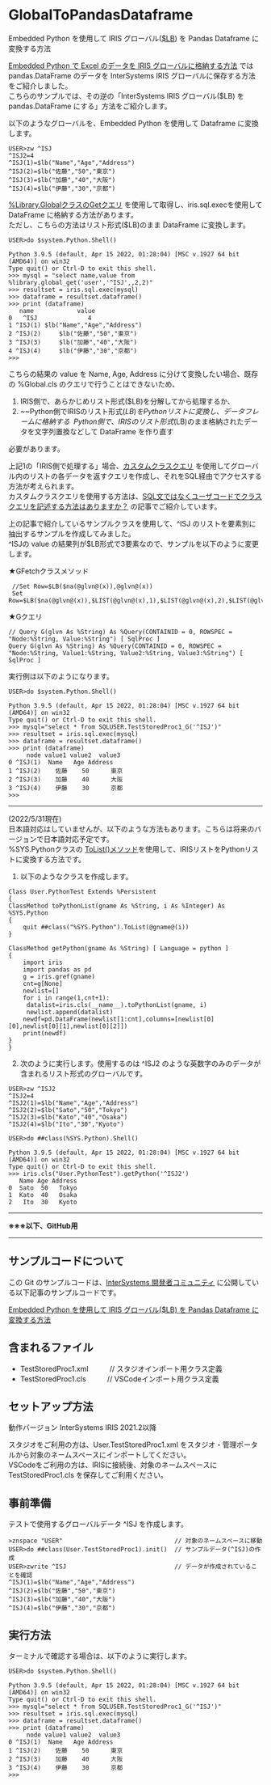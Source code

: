 # GlobalToPandasDataframe
Embedded Python を使用して IRIS グローバル([$LB](https://docs.intersystems.com/irislatest/csp/docbookj/DocBook.UI.Page.cls?KEY=RCOS_flistbuild)) を Pandas Dataframe に変換する方法

[Embedded Python で Excel のデータを IRIS グローバルに格納する方法](https://jp.community.intersystems.com/node/516426) では pandas.DataFrame のデータを InterSystems IRIS グローバルに保存する方法をご紹介しました。  
こちらのサンプルでは、その逆の「InterSystems IRIS グローバル($LB) を pandas.DataFrame にする」方法をご紹介します。 
  
以下のようなグローバルを、Embedded Python を使用して Dataframe に変換します。
~~~
USER>zw ^ISJ
^ISJ2=4
^ISJ(1)=$lb("Name","Age","Address")
^ISJ(2)=$lb("佐藤","50","東京")
^ISJ(3)=$lb("加藤","40","大阪")
^ISJ(4)=$lb("伊藤","30","京都")
~~~
  
[%Library.GlobalクラスのGetクエリ](https://docs.intersystems.com/irislatest/csp/documatic/%25CSP.Documatic.cls?&LIBRARY=%25SYS&CLASSNAME=%25Library.Global#Get) を使用して取得し、iris.sql.execを使用して DataFrame に格納する方法があります。  
ただし、こちらの方法はリスト形式($LB)のまま DataFrame に変換します。

~~~
USER>do $system.Python.Shell()

Python 3.9.5 (default, Apr 15 2022, 01:28:04) [MSC v.1927 64 bit (AMD64)] on win32
Type quit() or Ctrl-D to exit this shell.
>>> mysql = "select name,value from %library.global_get('user','^ISJ',,2,2)"
>>> resultset = iris.sql.exec(mysql)
>>> dataframe = resultset.dataframe()
>>> print (dataframe)
   name            value
0   ^ISJ              4
1 ^ISJ(1) $lb("Name","Age","Address")
2 ^ISJ(2)     $lb("佐藤","50","東京")
3 ^ISJ(3)     $lb("加藤","40","大阪")
4 ^ISJ(4)     $lb("伊藤","30","京都")
>>>
~~~

こちらの結果の value を Name, Age, Address に分けて変換したい場合、既存の %Global.cls のクエリで行うことはできないため、
1. IRIS側で、あらかじめリスト形式($LB)を分解してから処理するか、
3. ~~Python側でIRISのリスト形式($LB)をPythonリストに変換し、データフレームに格納する~~  
   Python側で、IRISのリスト形式($LB)のまま格納されたデータを文字列置換などして DataFrame を作り直す
  
必要があります。  

上記1の「IRIS側で処理する」場合、[カスタムクラスクエリ](https://jp.community.intersystems.com/node/481186) を使用してグローバル内のリストの各データを返すクエリを作成し、それをSQL経由でアクセスする方法が考えられます。  
カスタムクラスクエリを使用する方法は、[SQL文ではなくユーザコードでクラスクエリを記述する方法はありますか？](https://jp.community.intersystems.com/node/502451) の記事でご紹介しています。
  
上の記事で紹介しているサンプルクラスを使用して、^ISJ のリストを要素別に抽出するサンプルを作成してみました。  
^ISJの value の結果列が$LB形式で3要素なので、サンプルを以下のように変更します。
  
★GFetchクラスメソッド
~~~
 //Set Row=$LB($na(@glvn@(x)),@glvn@(x))
 Set Row=$LB($na(@glvn@(x)),$LIST(@glvn@(x),1),$LIST(@glvn@(x),2),$LIST(@glvn@(x),3))
~~~
★Gクエリ
~~~
// Query G(glvn As %String) As %Query(CONTAINID = 0, ROWSPEC = "Node:%String, Value:%String") [ SqlProc ]
Query G(glvn As %String) As %Query(CONTAINID = 0, ROWSPEC = "Node:%String, Value1:%String, Value2:%String, Value3:%String") [ SqlProc ]
~~~
  
実行例は以下のようになります。
~~~
USER>do $system.Python.Shell()

Python 3.9.5 (default, Apr 15 2022, 01:28:04) [MSC v.1927 64 bit (AMD64)] on win32
Type quit() or Ctrl-D to exit this shell.
>>> mysql="select * from SQLUSER.TestStoredProc1_G('^ISJ')"
>>> resultset = iris.sql.exec(mysql)
>>> dataframe = resultset.dataframe()
>>> print (dataframe)
     node value1 value2  value3
0 ^ISJ(1)  Name   Age Address
1 ^ISJ(2)    佐藤    50      東京
2 ^ISJ(3)    加藤    40      大阪
3 ^ISJ(4)    伊藤    30      京都
>>>
~~~

***
(2022/5/31現在)  
日本語対応はしていませんが、以下のような方法もあります。こちらは将来のバージョンで日本語対応予定です。  
%SYS.Pythonクラスの [ToList()メソッド](https://docs.intersystems.com/iris20221/csp/documatic/%25CSP.Documatic.cls?&LIBRARY=%25SYS&CLASSNAME=%25SYS.Python#ToList)を使用して、IRISリストをPythonリストに変換する方法です。  
  
1. 以下のようなクラスを作成します。
~~~
Class User.PythonTest Extends %Persistent
{
ClassMethod toPythonList(gname As %String, i As %Integer) As %SYS.Python
{
	quit ##class("%SYS.Python").ToList(@gname@(i))
}

ClassMethod getPython(gname As %String) [ Language = python ]
{
    import iris
    import pandas as pd
    g = iris.gref(gname)
    cnt=g[None]
    newlist=[]
    for i in range(1,cnt+1):
     datalist=iris.cls(__name__).toPythonList(gname, i)
     newlist.append(datalist)
    newdf=pd.DataFrame(newlist[1:cnt],columns=[newlist[0][0],newlist[0][1],newlist[0][2]])
    print(newdf)
}
}
~~~

2. 次のように実行します。使用するのは ^ISJ2 のような英数字のみのデータが含まれるリスト形式のグローバルです。
~~~
USER>zw ^ISJ2
^ISJ2=4
^ISJ2(1)=$lb("Name","Age","Address")
^ISJ2(2)=$lb("Sato","50","Tokyo")
^ISJ2(3)=$lb("Kato","40","Osaka")
^ISJ2(4)=$lb("Ito","30","Kyoto")
~~~

~~~
USER>do ##class(%SYS.Python).Shell()
 
Python 3.9.5 (default, Apr 15 2022, 01:28:04) [MSC v.1927 64 bit (AMD64)] on win32
Type quit() or Ctrl-D to exit this shell.
>>> iris.cls("User.PythonTest").getPython('^ISJ2')
   Name Age Address
0  Sato  50   Tokyo
1  Kato  40   Osaka
2   Ito  30   Kyoto
~~~


  
  
***
**※※※以下、GitHub用**
***

## サンプルコードについて
この Git のサンプルコードは、[InterSystems 開発者コミュニティ](https://jp.community.intersystems.com/) に公開している以下記事のサンプルコードです。  
  
[Embedded Python を使用して IRIS グローバル($LB) を Pandas Dataframe に変換する方法](https://jp.community.intersystems.com/node/518626)
  
## 含まれるファイル
* TestStoredProc1.xml　　　// スタジオインポート用クラス定義
* TestStoredProc1.cls　　　// VSCodeインポート用クラス定義
    
## セットアップ方法
動作バージョン InterSystems IRIS 2021.2以降
  
スタジオをご利用の方は、User.TestStoredProc1.xml をスタジオ・管理ポータルから対象のネームスペースにインポートしてください。  
VSCodeをご利用の方は、IRISに接続後、対象のネームスペースにTestStoredProc1.cls を保存してご利用ください。  
  
## 事前準備
テストで使用するグローバルデータ ^ISJ を作成します。
~~~
>znspace "USER"                               // 対象のネームスペースに移動
USER>do ##class(User.TestStoredProc1).init()  // サンプルデータ(^ISJ)の作成
USER>zwrite ^ISJ                              // データが作成されていることを確認
^ISJ(1)=$lb("Name","Age","Address")
^ISJ(2)=$lb("佐藤","50","東京")
^ISJ(3)=$lb("加藤","40","大阪")
^ISJ(4)=$lb("伊藤","30","京都")
~~~
  
## 実行方法
ターミナルで確認する場合は、以下のように実行します。
~~~
USER>do $system.Python.Shell()

Python 3.9.5 (default, Apr 15 2022, 01:28:04) [MSC v.1927 64 bit (AMD64)] on win32
Type quit() or Ctrl-D to exit this shell.
>>> mysql="select * from SQLUSER.TestStoredProc1_G('^ISJ')"
>>> resultset = iris.sql.exec(mysql)
>>> dataframe = resultset.dataframe()
>>> print (dataframe)
     node value1 value2  value3
0 ^ISJ(1)  Name   Age Address
1 ^ISJ(2)    佐藤    50      東京
2 ^ISJ(3)    加藤    40      大阪
3 ^ISJ(4)    伊藤    30      京都
>>>
~~~
